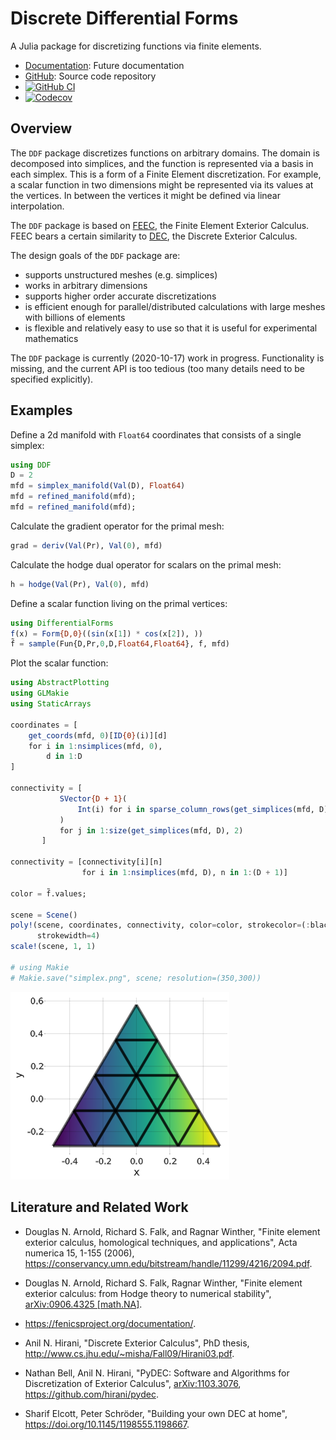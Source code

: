 # Discrete Differential Forms

A Julia package for discretizing functions via finite elements.

* [Documentation](https://eschnett.github.io/DDF.jl/dev/): Future
  documentation
* [GitHub](https://github.com/eschnett/DDF.jl): Source code repository
* [![GitHub
  CI](https://github.com/eschnett/DDF.jl/workflows/CI/badge.svg)](https://github.com/eschnett/DDF.jl/actions)
* [![Codecov](https://codecov.io/gh/eschnett/DDF.jl/branch/master/graph/badge.svg)](https://codecov.io/gh/eschnett/DDF.jl)

## Overview

The `DDF` package discretizes functions on arbitrary domains. The
domain is decomposed into simplices, and the function is represented
via a basis in each simplex. This is a form of a Finite Element
discretization. For example, a scalar function in two dimensions might
be represented via its values at the vertices. In between the vertices
it might be defined via linear interpolation.

The `DDF` package is based on
[FEEC](http://www-users.math.umn.edu/~arnold/), the Finite Element
Exterior Calculus. FEEC bears a certain similarity to
[DEC](https://en.wikipedia.org/wiki/Discrete_exterior_calculus), the
Discrete Exterior Calculus.

The design goals of the `DDF` package are:
- supports unstructured meshes (e.g. simplices)
- works in arbitrary dimensions
- supports higher order accurate discretizations
- is efficient enough for parallel/distributed calculations with large
  meshes with billions of elements
- is flexible and relatively easy to use so that it is useful for
  experimental mathematics

The `DDF` package is currently (2020-10-17) work in progress.
Functionality is missing, and the current API is too tedious (too many
details need to be specified explicitly).

## Examples

Define a 2d manifold with `Float64` coordinates that consists of a
single simplex:
```Julia
using DDF
D = 2
mfd = simplex_manifold(Val(D), Float64)
mfd = refined_manifold(mfd);
mfd = refined_manifold(mfd);
```

Calculate the gradient operator for the primal mesh:
```Julia
grad = deriv(Val(Pr), Val(0), mfd)
```

Calculate the hodge dual operator for scalars on the primal mesh:
```Julia
h = hodge(Val(Pr), Val(0), mfd)
```

Define a scalar function living on the primal vertices:
```Julia
using DifferentialForms
f(x) = Form{D,0}((sin(x[1]) * cos(x[2]), ))
f̃ = sample(Fun{D,Pr,0,D,Float64,Float64}, f, mfd)
```

Plot the scalar function:
```Julia
using AbstractPlotting
using GLMakie
using StaticArrays

coordinates = [
    get_coords(mfd, 0)[ID{0}(i)][d]
    for i in 1:nsimplices(mfd, 0),
        d in 1:D
]

connectivity = [
           SVector{D + 1}(
               Int(i) for i in sparse_column_rows(get_simplices(mfd, D), ID{D}(j))
           )
           for j in 1:size(get_simplices(mfd, D), 2)
       ]

connectivity = [connectivity[i][n]
                for i in 1:nsimplices(mfd, D), n in 1:(D + 1)]

color = f̃.values;

scene = Scene()
poly!(scene, coordinates, connectivity, color=color, strokecolor=(:black, 0.6),
      strokewidth=4)
scale!(scene, 1, 1)

# using Makie
# Makie.save("simplex.png", scene; resolution=(350,300))
```

![Simplex manifold](simplex.png)

## Literature and Related Work

- Douglas N. Arnold, Richard S. Falk, and Ragnar Winther, "Finite
  element exterior calculus, homological techniques, and
  applications", Acta numerica 15, 1-155 (2006),
  <https://conservancy.umn.edu/bitstream/handle/11299/4216/2094.pdf>.

- Douglas N. Arnold, Richard S. Falk, Ragnar Winther, "Finite element
  exterior calculus: from Hodge theory to numerical stability",
  [arXiv:0906.4325 [math.NA]](https://arxiv.org/abs/0906.4325).

- <https://fenicsproject.org/documentation/>.

- Anil N. Hirani, "Discrete Exterior Calculus", PhD thesis,
  <http://www.cs.jhu.edu/~misha/Fall09/Hirani03.pdf>.

- Nathan Bell, Anil N. Hirani, "PyDEC: Software and Algorithms for
  Discretization of Exterior Calculus",
  [arXiv:1103.3076](https://arxiv.org/abs/1103.3076),
  <https://github.com/hirani/pydec>.

- Sharif Elcott, Peter Schröder, "Building your own DEC at home",
  <https://doi.org/10.1145/1198555.1198667>.
